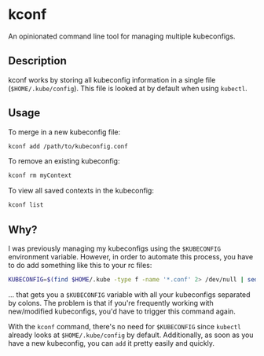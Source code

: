 # kconf
An opinionated command line tool for managing multiple kubeconfigs.

## Description
kconf works by storing all kubeconfig information in a single file (`$HOME/.kube/config`). This file is looked at by default when using `kubectl`.

## Usage
To merge in a new kubeconfig file:
```bash
kconf add /path/to/kubeconfig.conf
```
To remove an existing kubeconfig:
```bash
kconf rm myContext
```

To view all saved contexts in the kubeconfig:
```bash
kconf list
```

## Why?
I was previously managing my kubeconfigs using the `$KUBECONFIG` environment variable. However, in order to automate this process, you have to do add something like this to your rc files:
```bash
KUBECONFIG=$(find $HOME/.kube -type f -name '*.conf' 2> /dev/null | sed ':a;N;$!ba;s/\n/:/g')
```
... that gets you a `$KUBECONFIG` variable with all your kubeconfigs separated by colons. The problem is that if you're frequently working with new/modified kubeconfigs, you'd have to trigger this command again.

With the `kconf` command, there's no need for `$KUBECONFIG` since `kubectl` already looks at `$HOME/.kube/config` by default. Additionally, as soon as you have a new kubeconfig, you can `add` it pretty easily and quickly.
